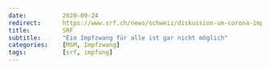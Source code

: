 ```yaml
---
date:          2020-09-24
redirect:      https://www.srf.ch/news/schweiz/diskussion-um-corona-impfung-ein-impfzwang-fuer-alle-ist-gar-nicht-moeglich
title:         SRF
subtitle:      "Ein Impfzwang für alle ist gar nicht möglich"
categories:    [MSM, Impfzwang]
tags:          [srf, impfung]
---
```

